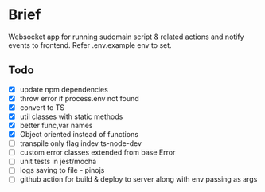# Brief

Websocket app for running sudomain script & related actions and notify events to frontend.
Refer .env.example env to set.

## Todo

- [x] update npm dependencies
- [x] throw error if process.env not found
- [x] convert to TS
- [x] util classes with static methods
- [x] better func,var names
- [x] Object oriented instead of functions
- [ ] transpile only flag indev ts-node-dev
- [ ] custom error classes extended from base Error
- [ ] unit tests in jest/mocha
- [ ] logs saving to file - pinojs
- [ ] github action for build & deploy to server along with env passing as args

